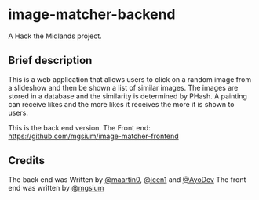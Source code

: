 # image-matcher-backend
A Hack the Midlands project.
## Brief description
This is a web application that allows users to click on a random image from a slideshow and then be shown a list of similar images. The images are stored in a database and the similarity is determined by PHash. A painting can receive likes and the more likes it receives the more it is shown to users.


This is the back end version. The Front end: https://github.com/mgsium/image-matcher-frontend

## Credits
The back end was Written by [@maartin0](https://github.com/maartin0), [@icen1](https://github.com/icen1) and [@AyoDev](https://github.com/AyoDev)
The front end was written by [@mgsium](https://github.com/mgsium/)
